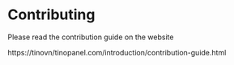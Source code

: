 # Contributing

Please read the contribution guide on the website

https://tinovn/tinopanel.com/introduction/contribution-guide.html
